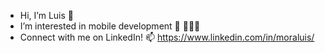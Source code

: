 - Hi, I’m Luis 👋 
- I’m interested in mobile development 📱 🧑🏽‍💻
- Connect with me on LinkedIn! 📫  https://www.linkedin.com/in/moraluis/  

<!---
LuisMora8/LuisMora8 is a ✨ special ✨ repository because its `README.md` (this file) appears on your GitHub profile.
You can click the Preview link to take a look at your changes.
--->
